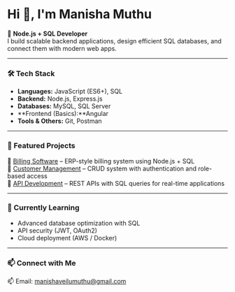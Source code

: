 # Hi 👋, I'm Manisha Muthu

🚀 **Node.js + SQL Developer**  
I build scalable backend applications, design efficient SQL databases, and connect them with modern web apps.

---

### 🛠️ Tech Stack
- **Languages:** JavaScript (ES6+), SQL  
- **Backend:** Node.js, Express.js  
- **Databases:** MySQL, SQL Server  
- **Frontend (Basics):**Angular  
- **Tools & Others:** Git, Postman  

---

### 📂 Featured Projects
🔹 [Billing Software](#) – ERP-style billing system using Node.js + SQL  
🔹 [Customer Management](#) – CRUD system with authentication and role-based access  
🔹 [API Development](#) – REST APIs with SQL queries for real-time applications  

---

### 🌱 Currently Learning
- Advanced database optimization with SQL  
- API security (JWT, OAuth2)  
- Cloud deployment (AWS / Docker)  

---

### 📫 Connect with Me
📫 Email: [manishaveilumuthu@gmail.com](https://mail.google.com/mail/?view=cm&fs=1&to=manishaveilumuthu@gmail.com)


